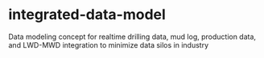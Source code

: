 # integrated-data-model
Data modeling concept for realtime drilling data, mud log, production data, and LWD-MWD integration to minimize data silos in industry
